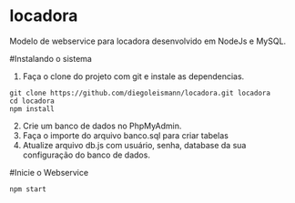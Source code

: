 # locadora
Modelo de webservice para locadora desenvolvido em NodeJs e MySQL.

#Instalando o sistema
1) Faça o clone do projeto com git e instale as dependencias.
```
git clone https://github.com/diegoleismann/locadora.git locadora
cd locadora
npm install
```

2) Crie um banco de dados no PhpMyAdmin.
3) Faça o importe do arquivo banco.sql para criar tabelas
4) Atualize arquivo db.js com usuário, senha, database da sua configuração do banco de dados.

#Inicie o Webservice
```
npm start
```
